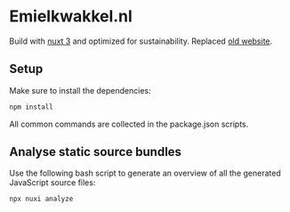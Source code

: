 # Emielkwakkel.nl

Build with [nuxt 3](https://v3.nuxtjs.org) and optimized for sustainability.
Replaced [old website](https://github.com/emielkwakkel/emielkwakkel.nl).

## Setup

Make sure to install the dependencies:

```bash
npm install
```

All common commands are collected in the package.json scripts.

## Analyse static source bundles

Use the following bash script to generate an overview of all the generated JavaScript source files:

```bash
npx nuxi analyze
```
